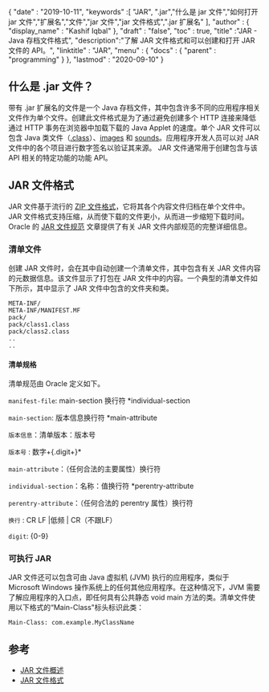 {
  "date" : "2019-10-11",
  "keywords" :[ "JAR", ".jar","什么是 jar 文件","如何打开 jar 文件","扩展名","文件","jar 文件","jar 文件格式",".jar 扩展名" ],
  "author" : {
    "display_name" : "Kashif Iqbal"
},
  "draft" : "false",
  "toc" : true,
  "title" :"JAR - Java 存档文件格式",
  "description":"了解 JAR 文件格式和可以创建和打开 JAR 文件的 API。",
  "linktitle" : "JAR",
  "menu" : {
    "docs" : {
      "parent" : "programming"
}
},
  "lastmod" : "2020-09-10"
}

## 什么是 .jar 文件？

带有 .jar 扩展名的文件是一个 Java 存档文件，其中包含许多不同的应用程序相关文件作为单个文件。创建此文件格式是为了通过避免创建多个 HTTP 连接来降低通过 HTTP 事务在浏览器中加载下载的 Java Applet 的速度。单个 JAR 文件可以包含 Java 类文件（[.class](/zh/programming/class/)）、[images](/zh/image/) 和 [sounds](/zh/audio/)。应用程序开发人员可以对 JAR 文件中的各个项目进行数字签名以验证其来源。 JAR 文件通常用于创建包含与该 API 相关的特定功能的功能 API。

## JAR 文件格式

JAR 文件基于流行的 [ZIP 文件格式](/zh/compression/zip/)，它将其各个内容文件归档在单个文件中。 JAR 文件格式支持压缩，从而使下载的文件更小，从而进一步缩短下载时间。 Oracle 的 [JAR 文件规范](https://docs.oracle.com/javase/8/docs/technotes/guides/jar/jar.html) 文章提供了有关 JAR 文件内部规范的完整详细信息。

### 清单文件

创建 JAR 文件时，会在其中自动创建一个清单文件，其中包含有关 JAR 文件内容的元数据信息。该文件显示了打包在 JAR 文件中的内容。一个典型的清单文件如下所示，其中显示了 JAR 文件中包含的文件夹和类。

```
META-INF/
META-INF/MANIFEST.MF
pack/
pack/class1.class
pack/class2.class
..
..
```

#### 清单规格

清单规范由 Oracle 定义如下。

`manifest-file`: main-section 换行符 \*individual-section

`main-section`: 版本信息换行符 \*main-attribute

`版本信息`：清单版本：版本号

`版本号` : 数字+{.digit+}*

`main-attribute`：（任何合法的主要属性）换行符

`individual-section`：名称：值换行符 \*perentry-attribute

`perentry-attribute`：（任何合法的 perentry 属性）换行符

`换行` : CR LF |低频 | CR（不跟LF）

`digit`: {0-9}

### 可执行 JAR

JAR 文件还可以包含可由 Java 虚拟机 (JVM) 执行的应用程序，类似于 Microsoft Windows 操作系统上的任何其他应用程序。在这种情况下，JVM 需要了解应用程序的入口点，即任何具有公共静态 void main 方法的类。清单文件使用以下格式的“Main-Class"标头标识此类：

```
Main-Class: com.example.MyClassName
```



## 参考

* [JAR 文件概述](https://docs.oracle.com/javase/8/docs/technotes/guides/jar/jarGuide.html)
* [JAR 文件格式](https://en.wikipedia.org/wiki/JAR_(file_format))

